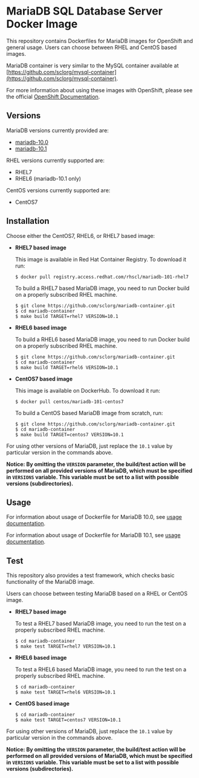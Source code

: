 MariaDB SQL Database Server Docker Image
========================================

This repository contains Dockerfiles for MariaDB images for OpenShift and general usage.
Users can choose between RHEL and CentOS based images.

MariaDB container is very similar to the MySQL container available at
[https://github.com/sclorg/mysql-container](https://github.com/sclorg/mysql-container).

For more information about using these images with OpenShift, please see the
official [OpenShift Documentation](https://docs.openshift.org/latest/using_images/db_images/mysql.html).


Versions
---------------
MariaDB versions currently provided are:
* [mariadb-10.0](10.0)
* [mariadb-10.1](10.1)

RHEL versions currently supported are:
* RHEL7
* RHEL6 (mariadb-10.1 only)

CentOS versions currently supported are:
* CentOS7


Installation
----------------------
Choose either the CentOS7, RHEL6, or RHEL7 based image:

*  **RHEL7 based image**

    This image is available in Red Hat Container Registry. To download it run:

    ```
    $ docker pull registry.access.redhat.com/rhscl/mariadb-101-rhel7
    ```

    To build a RHEL7 based MariaDB image, you need to run Docker build on a properly
    subscribed RHEL machine.

    ```
    $ git clone https://github.com/sclorg/mariadb-container.git
    $ cd mariadb-container
    $ make build TARGET=rhel7 VERSION=10.1
    ```

*  **RHEL6 based image**

    To build a RHEL6 based MariaDB image, you need to run Docker build on a properly
    subscribed RHEL machine.

    ```
    $ git clone https://github.com/sclorg/mariadb-container.git
    $ cd mariadb-container
    $ make build TARGET=rhel6 VERSION=10.1
    ```

*  **CentOS7 based image**

    This image is available on DockerHub. To download it run:

    ```
    $ docker pull centos/mariadb-101-centos7
    ```

    To build a CentOS based MariaDB image from scratch, run:

    ```
    $ git clone https://github.com/sclorg/mariadb-container.git
    $ cd mariadb-container
    $ make build TARGET=centos7 VERSION=10.1
    ```

For using other versions of MariaDB, just replace the `10.1` value by particular version
in the commands above.

**Notice: By omitting the `VERSION` parameter, the build/test action will be performed
on all provided versions of MariaDB, which must be specified in  `VERSIONS` variable.
This variable must be set to a list with possible versions (subdirectories).**


Usage
---------------------------------

For information about usage of Dockerfile for MariaDB 10.0,
see [usage documentation](10.0).

For information about usage of Dockerfile for MariaDB 10.1,
see [usage documentation](10.1).


Test
---------------------------------

This repository also provides a test framework, which checks basic functionality
of the MariaDB image.

Users can choose between testing MariaDB based on a RHEL or CentOS image.

*  **RHEL7 based image**

    To test a RHEL7 based MariaDB image, you need to run the test on a properly
    subscribed RHEL machine.

    ```
    $ cd mariadb-container
    $ make test TARGET=rhel7 VERSION=10.1
    ```

*  **RHEL6 based image**

    To test a RHEL6 based MariaDB image, you need to run the test on a properly
    subscribed RHEL machine.

    ```
    $ cd mariadb-container
    $ make test TARGET=rhel6 VERSION=10.1
    ```

*  **CentOS based image**

    ```
    $ cd mariadb-container
    $ make test TARGET=centos7 VERSION=10.1
    ```

For using other versions of MariaDB, just replace the `10.1` value by particular version
in the commands above.

**Notice: By omitting the `VERSION` parameter, the build/test action will be performed
on all provided versions of MariaDB, which must be specified in  `VERSIONS` variable.
This variable must be set to a list with possible versions (subdirectories).**
